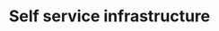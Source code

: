 ---
title:      "Self service infrastructure"
ring:       assess
quadrant:   methods-and-patterns

---